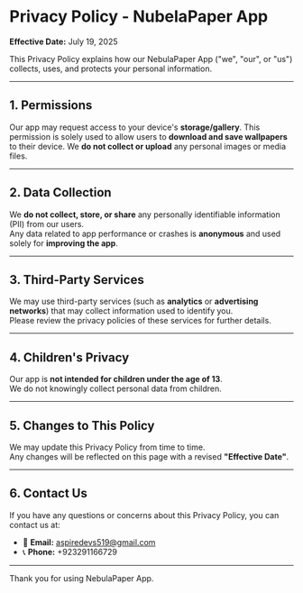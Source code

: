 # Privacy Policy -  NubelaPaper App

**Effective Date:** July 19, 2025

This Privacy Policy explains how our NebulaPaper App ("we", "our", or "us") collects, uses, and protects your personal information.

---

## 1. Permissions

Our app may request access to your device's **storage/gallery**. This permission is solely used to allow users to **download and save wallpapers** to their device. We **do not collect or upload** any personal images or media files.

---

## 2. Data Collection

We **do not collect, store, or share** any personally identifiable information (PII) from our users.  
Any data related to app performance or crashes is **anonymous** and used solely for **improving the app**.

---

## 3. Third-Party Services

We may use third-party services (such as **analytics** or **advertising networks**) that may collect information used to identify you.  
Please review the privacy policies of these services for further details.

---

## 4. Children's Privacy

Our app is **not intended for children under the age of 13**.  
We do not knowingly collect personal data from children.

---

## 5. Changes to This Policy

We may update this Privacy Policy from time to time.  
Any changes will be reflected on this page with a revised **"Effective Date"**.

---

## 6. Contact Us

If you have any questions or concerns about this Privacy Policy, you can contact us at:

- 📧 **Email:** [aspiredevs519@gmail.com](mailto:aspiredevs519@gmail.com)  
- 📞 **Phone:** +923291166729

---

Thank you for using NebulaPaper App.
